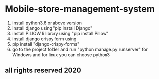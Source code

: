# Mobile-store-management-system
1. install python3.6 or above version
2. install django using "pip install Django"
3. install PILlOW li library using "pip install Pillow"
4. install django crispy form using 
5. pip install "django-crispy-forms"
6. go to the project folder and run "python manage.py runserver" for Windows and for linux you can choose python3

## all rights reserved 2020
